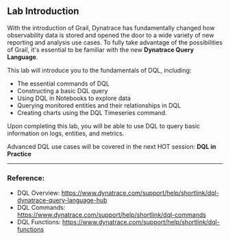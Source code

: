 ## Lab Introduction

With the introduction of Grail, Dynatrace has fundamentally changed how observability data is stored and opened the door to a wide variety of new reporting and analysis use cases.  To fully take advantage of the possibilities of Grail, it's essential to be familiar with the new **Dynatrace Query Language**.

This lab will introduce you to the fundamentals of DQL, including:
- The essential commands of DQL
- Constructing a basic DQL query
- Using DQL in Notebooks to explore data
- Querying monitored entities and their relationships in DQL
- Creating charts using the DQL Timeseries command.

Upon completing this lab, you will be able to use DQL to query basic information on logs, entities, and metrics.

Advanced DQL use cases will be covered in the next HOT session: **DQL in Practice**

---

### Reference:
- DQL Overview: https://www.dynatrace.com/support/help/shortlink/dql-dynatrace-query-language-hub
- DQL Commands: https://www.dynatrace.com/support/help/shortlink/dql-commands
- DQL Functions: https://www.dynatrace.com/support/help/shortlink/dql-functions